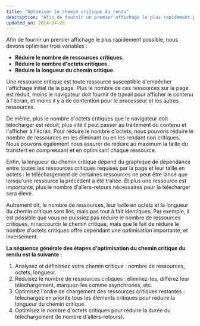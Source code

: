 ```yaml
---
title: "Optimiser le chemin critique du rendu"
description: "Afin de fournir un premier affichage le plus rapidement possible, nous devons optimiser trois variables : réduire le nombre de ressources critiques, réduire le nombre d'octets critiques et réduire la longueur du chemin critique."
updated_on: 2014-04-28
---
```


Afin de fournir un premier affichage le plus rapidement possible, nous devons optimiser trois variables :

* **Réduire le nombre de ressources critiques.**
* **Réduire le nombre d'octets critiques.**
* **Réduire la longueur du chemin critique.**

Une ressource critique est toute ressource susceptible d'empêcher l'affichage initial de la page. Plus le nombre de ces ressources sur la page est réduit, moins le navigateur doit fournir de travail pour afficher le contenu à l'écran, et moins il y a de contention pour le processeur et les autres ressources.

De même, plus le nombre d'octets critiques que le navigateur doit télécharger est réduit, plus vite il peut passer au traitement du contenu et l'afficher à l'écran. Pour réduire le nombre d'octets, nous pouvons réduire le nombre de ressources en les éliminant ou en les rendant non critiques. Nous pouvons également nous assurer de réduire au maximum la taille du transfert en compressant et en optimisant chaque ressource.

Enfin, la longueur du chemin critique dépend du graphique de dépendance entre toutes les ressources critiques requises par la page et leur taille en octets : le téléchargement de certaines ressources ne peut être lancé que lorsqu'une ressource la précédent a été traitée. Et plus une ressource est importante, plus le nombre d'allers-retours nécessaires pour la télécharger sera élevé.

Autrement dit, le nombre de ressources, leur taille en octets et la longueur du chemin critique sont liés, mais pas tout à fait identiques. Par exemple, il est possible que vous ne puissiez pas réduire le nombre de ressources critiques, ni raccourcir le chemin critique, mais que le fait de réduire le nombre d'octets critiques offre cependant une optimisation importante, et inversement.

**La séquence générale des étapes d'optimisation du chemin critique du rendu est la suivante :**

1. Analysez et définissez votre chemin critique : nombre de ressources, octets, longueur.
2. Réduisez le nombre de ressources critiques : éliminez-les, différez leur téléchargement, marquez-les comme asynchrones, etc.
3. Optimisez l'ordre de chargement des ressources critiques restantes : téléchargez en priorité tous les éléments critiques pour réduire la longueur du chemin critique.
4. Optimisez le nombre d'octets critiques pour réduire la durée du téléchargement (le nombre d'allers-retours).



